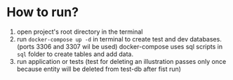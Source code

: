 # How to run?
1. open project's root directory in the terminal
2. run `docker-compose up -d` in terminal to create test and dev databases.(ports 3306 and 3307 wil be used)
docker-compose uses sql scripts in `sql` folder to create tables and add data.
3. run application or tests (test for deleting an illustration passes only once because entity will be deleted from test-db after fist run)